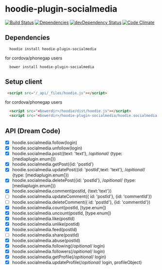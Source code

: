 hoodie-plugin-socialmedia
====================
[![Build Status](https://travis-ci.org/goappes/hoodie-plugin-socialmedia.svg?branch=master)](https://travis-ci.org/goappes/hoodie-plugin-socialmedia) [![Dependencies](https://david-dm.org/goappes/hoodie-plugin-socialmedia.png)](https://david-dm.org/goappes/hoodie-plugin-socialmedia) [![devDependency Status](https://david-dm.org/goappes/hoodie-plugin-socialmedia/dev-status.svg)](https://david-dm.org/goappes/hoodie-plugin-socialmedia#info=devDependencies) [![Code Climate](https://codeclimate.com/github/goappes/hoodie-plugin-socialmedia/badges/gpa.svg)](https://codeclimate.com/github/goappes/hoodie-plugin-socialmedia)

## Dependencies
```shell
  hoodie install hoodie-plugin-socialmedia
```
for cordova/phonegap users
```shell
  bower install hoodie-plugin-socialmedia
```

## Setup client
```html
 <script src="/_api/_files/hoodie.js"></script>
```
for cordova/phonegap users

```html
  <script src="<bowerdir>/hoodie/dist/hoodie.js"></script>
  <script src="<bowerdir>/hoodie-plugin-socialmedia/hoodie.socialmedia.js"></script>
```

## API (Dream Code)
-  [x] hoodie.socialmedia.follow(login)
-  [x] hoodie.socialmedia.unfollow(login)
-  [x] hoodie.socialmedia.post({text: 'text'}, /*opitional*/ {type: [mediaplugin.enum]})
-  [x] hoodie.socialmedia.getPost({id: 'postId')
-  [x] hoodie.socialmedia.updatePost({id: 'postId',text: 'text'}, /*opitional*/ {type: [mediaplugin.enum]})
-  [x] hoodie.socialmedia.deletePost({id: 'postId'}, /*opitional*/ {type: [mediaplugin.enum]})
-  [x] hoodie.socialmedia.comment(postId, {text:'text'})
-  [ ] hoodie.socialmedia.updateComment({ id: 'postId'}, {id: 'commentId'})
-  [ ] hoodie.socialmedia.deleteComment({ id: 'postId'}, {id: 'commentId'})
-  [x] hoodie.socialmedia.count(postId, [type.enum]) 
-  [x] hoodie.socialmedia.uncount(postId, [type.enum])
-  [x] hoodie.socialmedia.like(postId) 
-  [x] hoodie.socialmedia.unlike(postId)
-  [x] hoodie.socialmedia.feed(postId)
-  [ ] hoodie.socialmedia.share(postId)
-  [x] hoodie.socialmedia.abuse(postId)
-  [x] hoodie.socialmedia.following(/*opitional*/ login)
-  [x] hoodie.socialmedia.followers(/*opitional*/ login)
-  [x] hoodie.socialmedia.getProfile(/*opitional*/ login)
-  [x] hoodie.socialmedia.updateProfile(/*opitional*/ login, profileObject)
